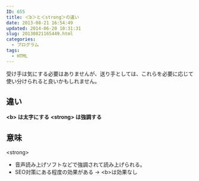 ```yaml
---
ID: 655
title: ＜b＞と＜strong＞の違い
date: 2013-08-21 16:54:49
updated: 2014-06-20 10:31:31
slug: 20130821165449.html
categories:
  - プログラム
tags:
  - HTML
---
```


受け手は気にする必要はありませんが、送り手としては、これらを必要に応じて使い分けられると良いかもしれません。

<!--more-->
<h2>違い</h2>
<strong>&lt;b&gt; は太字にする</strong>
<strong>&lt;strong&gt; は強調する</strong>

<h2>意味</h2>
&lt;strong&gt;
<ul>
<li>音声読み上げソフトなどで強調されて読み上げられる。</li>
<li>SEO対策にある程度の効果がある → &lt;b&gt;は効果なし</li>
</ul>
